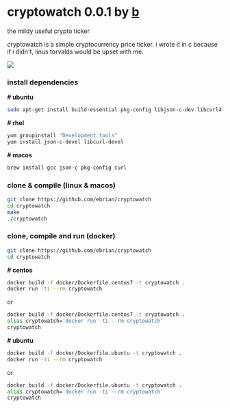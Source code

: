 # cryptowatch 0.0.1 by [b](https://github.com/ebrian)
the mildy useful crypto ticker

cryptowatch is a simple cryptocurrency price ticker. i wrote it in c because if i didn't, linus torvalds would be upset with me.

![](https://i.imgur.com/XBcnvHl.png)

### install dependencies

__# ubuntu__
```sh
sudo apt-get install build-essential pkg-config libjson-c-dev libcurl4-openssl-dev
```

__# rhel__
```sh
yum groupinstall "Development tools"
yum install json-c-devel libcurl-devel
```

__# macos__
```sh
brew install gcc json-c pkg-config curl
```

### clone & compile (linux & macos)

```sh
git clone https://github.com/ebrian/cryptowatch
cd cryptowatch
make
./cryptowatch
```

### clone, compile and run (docker)

```sh
git clone https://github.com/ebrian/cryptowatch
cd cryptowatch
```

__# centos__
```sh
docker build -f docker/Dockerfile.centos7 -t cryptowatch .
docker run -ti --rm cryptowatch
```
or
```sh
docker build -f docker/Dockerfile.centos7 -t cryptowatch .
alias cryptowatch='docker run -ti --rm cryptowatch'
cryptowatch
```

__# ubuntu__
```sh
docker build -f docker/Dockerfile.ubuntu -t cryptowatch .
docker run -ti --rm cryptowatch
```
or
```sh
docker build -f docker/Dockerfile.ubuntu -t cryptowatch .
alias cryptowatch='docker run -ti --rm cryptowatch'
cryptowatch
```
